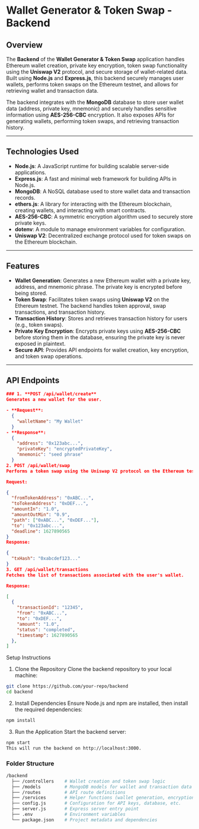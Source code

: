 # Wallet Generator & Token Swap - Backend

## Overview
The **Backend** of the **Wallet Generator & Token Swap** application handles Ethereum wallet creation, private key encryption, token swap functionality using the **Uniswap V2** protocol, and secure storage of wallet-related data. Built using **Node.js** and **Express.js**, this backend securely manages user wallets, performs token swaps on the Ethereum testnet, and allows for retrieving wallet and transaction data.

The backend integrates with the **MongoDB** database to store user wallet data (address, private key, mnemonic) and securely handles sensitive information using **AES-256-CBC** encryption. It also exposes APIs for generating wallets, performing token swaps, and retrieving transaction history.

---

## Technologies Used
- **Node.js**: A JavaScript runtime for building scalable server-side applications.
- **Express.js**: A fast and minimal web framework for building APIs in Node.js.
- **MongoDB**: A NoSQL database used to store wallet data and transaction records.
- **ethers.js**: A library for interacting with the Ethereum blockchain, creating wallets, and interacting with smart contracts.
- **AES-256-CBC**: A symmetric encryption algorithm used to securely store private keys.
- **dotenv**: A module to manage environment variables for configuration.
- **Uniswap V2**: Decentralized exchange protocol used for token swaps on the Ethereum blockchain.

---

## Features
- **Wallet Generation**: Generates a new Ethereum wallet with a private key, address, and mnemonic phrase. The private key is encrypted before being stored.
- **Token Swap**: Facilitates token swaps using **Uniswap V2** on the Ethereum testnet. The backend handles token approval, swap transactions, and transaction history.
- **Transaction History**: Stores and retrieves transaction history for users (e.g., token swaps).
- **Private Key Encryption**: Encrypts private keys using **AES-256-CBC** before storing them in the database, ensuring the private key is never exposed in plaintext.
- **Secure API**: Provides API endpoints for wallet creation, key encryption, and token swap operations.

---

## API Endpoints
```json
### 1. **POST /api/wallet/create**
Generates a new wallet for the user.

- **Request**:
  {
    "walletName": "My Wallet"
  }
- **Response**:
  {
    "address": "0x123abc...",
    "privateKey": "encryptedPrivateKey",
    "mnemonic": "seed phrase"
  }
2. POST /api/wallet/swap
Performs a token swap using the Uniswap V2 protocol on the Ethereum testnet.

Request:

{
  "fromTokenAddress": "0xABC...",
  "toTokenAddress": "0xDEF...",
  "amountIn": "1.0",
  "amountOutMin": "0.9",
  "path": ["0xABC...", "0xDEF..."],
  "to": "0x123abc...",
  "deadline": 1627890565
}
Response:

{
  "txHash": "0xabcdef123..."
}
3. GET /api/wallet/transactions
Fetches the list of transactions associated with the user's wallet.

Response:

[
  {
    "transactionId": "12345",
    "from": "0xABC...",
    "to": "0xDEF...",
    "amount": "1.0",
    "status": "completed",
    "timestamp": 1627890565
  },
]
```
Setup Instructions
1. Clone the Repository
Clone the backend repository to your local machine:
```bash
git clone https://github.com/your-repo/backend
cd backend
```
2. Install Dependencies
Ensure Node.js and npm are installed, then install the required dependencies:
```bash
npm install
```
3. Run the Application
Start the backend server:
```bash
npm start
This will run the backend on http://localhost:3000.
```

### Folder Structure
```bash
/backend
  ├── /controllers    # Wallet creation and token swap logic
  ├── /models         # MongoDB models for wallet and transaction data
  ├── /routes         # API route definitions
  ├── /services       # Helper functions (wallet generation, encryption)
  ├── config.js       # Configuration for API keys, database, etc.
  ├── server.js       # Express server entry point
  ├── .env            # Environment variables
  └── package.json    # Project metadata and dependencies
```
